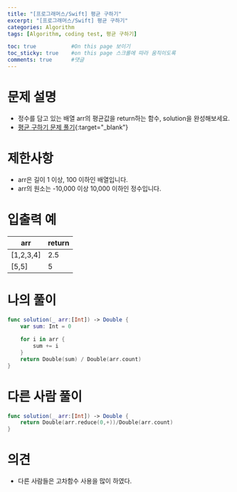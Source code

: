 ```yaml
---
title: "[프로그래머스/Swift] 평균 구하기"
excerpt: "[프로그래머스/Swift] 평균 구하기"
categories: Algorithm
tags: [Algorithm, coding test, 평균 구하기]

toc: true           #On this page 보이기 
toc_sticky: true    #on this page 스크롤에 따라 움직이도록 
comments: true      #댓글
---
```

# 문제 설명 
- 정수를 담고 있는 배열 arr의 평균값을 return하는 함수, solution을 완성해보세요.
- [평균 구하기 문제 풀기](https://school.programmers.co.kr/learn/courses/30/lessons/12944){:target="_blank"} 

# 제한사항
- arr은 길이 1 이상, 100 이하인 배열입니다.
- arr의 원소는 -10,000 이상 10,000 이하인 정수입니다.

# 입출력 예

|arr|return|
|---|---|
|[1,2,3,4]|2.5|
|[5,5]|5|

# 나의 풀이 
```swift 
func solution(_ arr:[Int]) -> Double {
    var sum: Int = 0
    
    for i in arr {
        sum += i
    }
    return Double(sum) / Double(arr.count)
}
``` 
# 다른 사람 풀이 
```swift 
func solution(_ arr:[Int]) -> Double {
    return Double(arr.reduce(0,+))/Double(arr.count)
}
``` 

# 의견 
- 다른 사람들은 고차함수 사용을 많이 하였다. 
